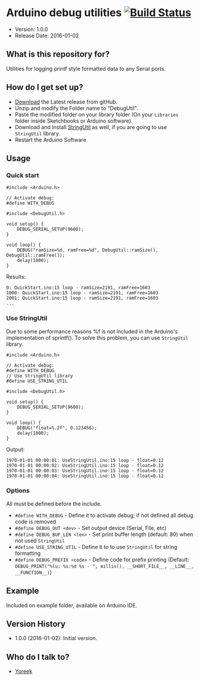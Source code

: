 # Arduino debug utilities [![Build Status](https://travis-ci.org/yoreek/Arduino-DebugUtil.svg?branch=master)](https://travis-ci.org/yoreek/Arduino-DebugUtil)

* Version: 1.0.0
* Release Date: 2016-01-02

## What is this repository for? ##

Utilities for logging printf style formatted data to any Serial ports.


## How do I get set up? ##

 * [Download](https://github.com/yoreek/Arduino-DebugUtil/archive/master.zip) the Latest release from gitHub.
 * Unzip and modify the Folder name to "DebugUtil".
 * Paste the modified folder on your library folder (On your `Libraries` folder inside Sketchbooks or Arduino software).
 * Download and Install [StringUtil](https://github.com/yoreek/Arduino-StringUtil) as well, if you are going to use `StringUtil` library.
 * Restart the Arduino Software


## Usage ##

### Quick start ###
```
#include <Arduino.h>

// Activate debug:
#define WITH_DEBUG

#include <DebugUtil.h>

void setup() {
    DEBUG_SERIAL_SETUP(9600);
}

void loop() {
    DEBUG("ramSize=%d, ramFree=%d", DebugUtil::ramSize(), DebugUtil::ramFree());
    delay(1000);
}
```

Results:

```
0: QuickStart.ino:15 loop - ramSize=2191, ramFree=1603
1000: QuickStart.ino:15 loop - ramSize=2191, ramFree=1603
2001: QuickStart.ino:15 loop - ramSize=2191, ramFree=1603
...
```
### Use StringUtil ###

Due to some performance reasons %f is not included in the Arduino's implementation of sprintf().
To solve this problem, you can use `StringUtil` library.

```
#include <Arduino.h>

// Activate debug:
#define WITH_DEBUG
// Use StringUtil library
#define USE_STRING_UTIL

#include <DebugUtil.h>

void setup() {
    DEBUG_SERIAL_SETUP(9600);
}

void loop() {
    DEBUG("float=%.2f", 0.123456);
    delay(1000);
}
```

Output:
```
1970-01-01 00:00:01: UseStringUtil.ino:15 loop - float=0.12
1970-01-01 00:00:02: UseStringUtil.ino:15 loop - float=0.12
1970-01-01 00:00:03: UseStringUtil.ino:15 loop - float=0.12
1970-01-01 00:00:04: UseStringUtil.ino:15 loop - float=0.12
```

### Options

All must be defined before the include.

- `#define WITH_DEBUG` - Define it to activate debug; if not defined all debug code is removed
- `#define DEBUG_OUT <dev>` - Set output device (Serial, File, etc)
- `#define DEBUG_BUF_LEN <len>` - Set print buffer length (default: 80) when not used `StringUtil`
- `#define USE_STRING_UTIL` - Define it to to use `StringUtil` for string formatting
- `#define DEBUG_PREFIX <code>` - Define code for prefix printing
   (Default: ```DEBUG_PRINT("%lu: %s:%d %s - ", millis(), __SHORT_FILE__, __LINE__, __FUNCTION__)```)

## Example ##

Included on example folder, available on Arduino IDE.


## Version History ##

 * 1.0.0 (2016-01-02): Initial version.


## Who do I talk to? ##

 * [Yoreek](https://github.com/yoreek)
